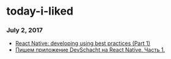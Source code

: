 # today-i-liked

### July 2, 2017
- [React Native: developing using best practices (Part 1)](https://pub.monospacelabs.com/react-native-developing-using-best-practices-part-1-9d6f3bd77a68) 
- [Пишем приложение DevSchacht на React Native. Часть 1.](https://medium.com/devschacht/create-devschacht-app-part-1-db9570cf3f9b) 
